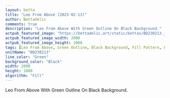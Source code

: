 ```yaml
---
layout: betta
title: "Leo From Above (2023-02-13)"
author: Bettadelic
comments: true
description: "Leo From Above With Green Outline On Black Background."
actpub_featured_image: "https://bettadelic.art/static/bettas/BD230213.jpg"
actpub_featured_image_width: 2000
actpub_featured_image_height: 1000
tags: [Leo From Above, Green Outline, Black Background, Fill Pattern, February 2023]
unitName: "BD230213"
line_color: "Green"
background_color: "Black"
width: 2000
height: 1000
algorithm: "Fill"
---
```


Leo From Above With Green Outline On Black Background.

